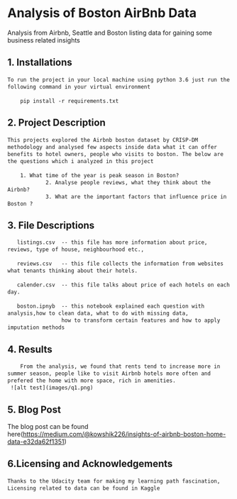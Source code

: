 
# Analysis of Boston AirBnb Data

Analysis from Airbnb, Seattle and Boston listing data for gaining some business related insights


## 1. Installations

	To run the project in your local machine using python 3.6 just run the following command in your virtual environment

		pip install -r requirements.txt

## 2. Project Description

	This projects explored the Airbnb boston dataset by CRISP-DM methodology and analysed few aspects inside data what it can offer benefits to hotel owners, people who visits to boston. The below are the questions which i analyzed in this project

		1. What time of the year is peak season in Boston?
                2. Analyse people reviews, what they think about the Airbnb?
                3. What are the important factors that influence price in Boston ?

## 3. File Descriptions

       listings.csv  -- this file has more information about price, reviews, type of house, neighbourhood etc.,
       
       reviews.csv   -- this file collects the information from websites what tenants thinking about their hotels.
       
       calender.csv  -- this file talks about price of each hotels on each day.	
	
       boston.ipnyb  -- this notebook explained each question with analysis,how to clean data, what to do with missing data,
	                 how to transform certain features and how to apply imputation methods


## 4. Results
        From the analysis, we found that rents tend to increase more in summer season, people like to visit Airbnb hotels more often and prefered the home with more space, rich in amenities.
	 ![alt test](images/q1.png)
	
	

## 5. Blog Post

   The blog post can be found here(https://medium.com/@kowshik226/insights-of-airbnb-boston-home-data-e32da62f1351)

## 6.Licensing and Acknowledgements
	
	Thanks to the Udacity team for making my learning path fascination, Licensing related to data can be found in Kaggle
